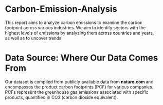 # Carbon-Emission-Analysis
This report aims to analyze carbon emissions to examine the carbon footprint across various industries. We aim to identify sectors with the highest levels of emissions by analyzing them across countries and years, as well as to uncover trends.


# Data Source: Where Our Data Comes From

Our dataset is compiled from publicly available data from **nature.com** and encompasses the product carbon footprints (PCF) for various companies. PCFs represent the greenhouse gas emissions associated with specific products, quantified in CO2 (carbon dioxide equivalent).
